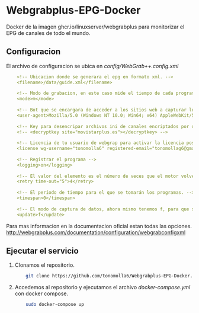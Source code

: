 # Webgrabplus-EPG-Docker

Docker de la imagen ghcr.io/linuxserver/webgrabplus para monitorizar el EPG de canales de todo el mundo.
## Configuracion
El archivo de configuracion se ubica en *config/WebGrab++.config.xml*
``` yml
    <!-- Ubicacion donde se generara el epg en formato xml. -->
    <filename>/data/guide.xml</filename>
    
    <!-- Modo de grabacion, en este caso mide el tiempo de cada programa actualizado o nuevo programa agregado -->
    <mode>m</mode>
    
    <!-- Bot que se encargara de acceder a los sitios web a capturar los datos. -->
    <user-agent>Mozilla/5.0 (Windows NT 10.0; Win64; x64) AppleWebKit/537.36 (KHTML, like Gecko) Chrome/79.0.3945.130 Safari/537.36 Edg/79.0.309.71</user-agent>
    
    <!-- Key para desencripar archivos ini de canales encriptados por desarrolladores -->
    <!-- <decryptkey site="movistarplus.es"></decryptkey> -->
    
    <!-- Licencia de tu usuario de webgrap para activar la licencia postdonacion -->
    <license wg-username="tonomolla6" registered-email="tonomollag6@gmail.com" password="" />
    
    <!-- Registrar el programa -->
    <logging>on</logging>
    
    <!-- El valor del elemento es el número de veces que el motor volverá a intentar capturar una página -->
    <retry time-out="5">4</retry>
    
    <!-- El período de tiempo para el que se tomarán los programas. -->
    <timespan>0</timespan>
    
    <!-- El modo de captura de datos, ahora mismo tenemos f, para que sustituya el epg por uno nuevo, puede ser incrementar y tener un registro de meses... -->
    <update>f</update>
```

Para mas informacion en la documentacion oficial estan todas las opciones.
http://webgrabplus.com/documentation/configuration/webgrabconfigxml
## Ejecutar el servicio
1. Clonamos el repositorio.
    ``` sh
        git clone https://github.com/tonomolla6/Webgrabplus-EPG-Docker.git
    ```
2. Accedemos al repositorio y ejecutamos el archivo *docker-compose.yml* con docker compose.
    ``` sh
        sudo docker-compose up
    ```